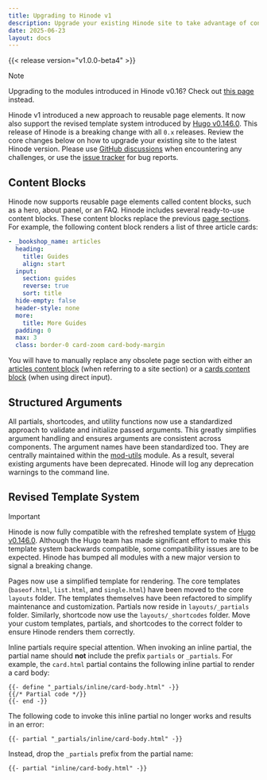 ```yaml
---
title: Upgrading to Hinode v1
description: Upgrade your existing Hinode site to take advantage of content blocks introduced in v1.
date: 2025-06-23
layout: docs
---
```


{{< release version="v1.0.0-beta4" >}}

> [!NOTE]
> Upgrading to the modules introduced in Hinode v0.16? Check out [this page](upgrading-modules) instead.

Hinode v1 introduced a new approach to reusable page elements. It now also support the revised template system introduced by [Hugo v0.146.0](https://github.com/gohugoio/hugo/releases/tag/v0.146.0). This release of Hinode is a breaking change with all `0.x` releases. Review the core changes below on how to upgrade your existing site to the latest Hinode version. Please use [GitHub discussions](https://github.com/gethinode/hinode/discussions/1431) when encountering any challenges, or use the [issue tracker](https://github.com/gethinode/hinode/issues) for bug reports.

## Content Blocks

Hinode now supports reusable page elements called content blocks, such as a hero, about panel, or an FAQ. Hinode includes several ready-to-use content blocks. These content blocks replace the previous [page sections](/docs/configuration/layout/#page-sections). For example, the following content block renders a list of three article cards:

```yml
- _bookshop_name: articles
  heading:
    title: Guides
    align: start
  input:
    section: guides
    reverse: true
    sort: title
  hide-empty: false
  header-style: none
  more:
    title: More Guides
  padding: 0
  max: 3
  class: border-0 card-zoom card-body-margin
```

You will have to manually replace any obsolete page section with either an [articles content block](/docs/content-blocks/articles/) (when referring to a site section) or a [cards content block](http://localhost:1313/docs/content-blocks/cards/) (when using direct input).

## Structured Arguments

All partials, shortcodes, and utility functions now use a standardized approach to validate and initialize passed arguments. This greatly simplifies argument handling and ensures arguments are consistent across components. The argument names have been standardized too. They are centrally maintained within the [mod-utils](https://github.com/gethinode/mod-utils) module. As a result, several existing arguments have been deprecated. Hinode will log any deprecation warnings to the command line.

## Revised Template System

> [!IMPORTANT]
> Hinode is now fully compatible with the refreshed template system of [Hugo v0.146.0](https://github.com/gohugoio/hugo/releases/tag/v0.146.0). Although the Hugo team has made significant effort to make this template system backwards compatible, some compatibility issues are to be expected. Hinode has bumped all modules with a new major version to signal a breaking change.

Pages now use a simplified template for rendering. The core templates (`baseof.html`, `list.html`, and `single.html`) have been moved to the core `layouts` folder. The templates themselves have been refactored to simplify maintenance and customization. Partials now reside in `layouts/_partials` folder. Similarly, shortcode now use the `layouts/_shortcodes` folder. Move your custom templates, partials, and shortcodes to the correct folder to ensure Hinode renders them correctly.

Inline partials require special attention. When invoking an inline partial, the partial name should **not** include the prefix `partials` or `_partials`. For example, the `card.html` partial contains the following inline partial to render a card body:

```go-template
{{- define "_partials/inline/card-body.html" -}}
{{/* Partial code */}}
{{- end -}}
```

The following code to invoke this inline partial no longer works and results in an error:

```go-template
{{- partial "_partials/inline/card-body.html" -}}
```

Instead, drop the `_partials` prefix from the partial name:

```go-template
{{- partial "inline/card-body.html" -}}
```
